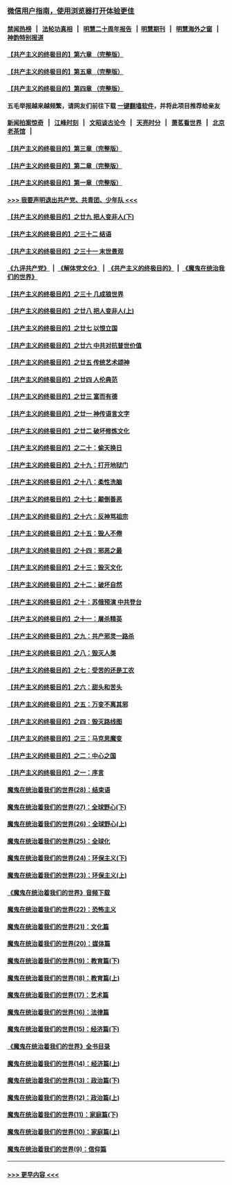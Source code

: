 ### [微信用户指南，使用浏览器打开体验更佳](https://github.com/gfw-breaker/banned-news1/blob/master/indexes/wechat-guide.md?t=0)
#### [禁闻热榜](热点新闻.md?t=0)  &nbsp;&nbsp;|&nbsp;&nbsp; [法轮功真相](https://github.com/gfw-breaker/truth/blob/master/README.md?t=0) &nbsp;&nbsp;|&nbsp;&nbsp; [明慧二十周年报告](https://github.com/gfw-breaker/mh-reports/blob/master/README.md?t=0) &nbsp;&nbsp;|&nbsp;&nbsp;[明慧期刊](https://github.com/gfw-breaker/mh-qikan) &nbsp;&nbsp;|&nbsp;&nbsp; [明慧海外之窗](https://github.com/gfw-breaker/mh-news/blob/master/README.md?t=0) &nbsp;&nbsp;|&nbsp;&nbsp; [神韵特别报道](https://github.com/gfw-breaker/mh-news/blob/master/shenyun.md?t=0)
#### [【共产主义的终极目的】第六章 （完整版）](../pages/nsc422/n11428913.md?t=02051111) 
#### [【共产主义的终极目的】第五章 （完整版）](../pages/nsc422/n11428912.md?t=02051111) 
#### [【共产主义的终极目的】第四章 （完整版）](../pages/nsc422/n11428907.md?t=02051111) 
#### 五毛举报越来越频繁，请网友们前往下载 [一键翻墙软件](https://github.com/gfw-breaker/ssr-accounts)，并将此项目推荐给亲友
#### [新闻拍案惊奇](https://github.com/gfw-breaker/banned-news1/blob/master/pages/link4.md) &nbsp;&nbsp;|&nbsp;&nbsp; [江峰时刻](https://github.com/gfw-breaker/banned-news1/blob/master/pages/link4.md) &nbsp;&nbsp;|&nbsp;&nbsp; [文昭谈古论今](https://github.com/gfw-breaker/banned-news1/blob/master/pages/link4.md) &nbsp;&nbsp;|&nbsp;&nbsp; [天亮时分](https://github.com/gfw-breaker/banned-news1/blob/master/pages/link4.md) &nbsp;&nbsp;|&nbsp;&nbsp; [萧茗看世界](https://github.com/gfw-breaker/banned-news1/blob/master/pages/link4.md) &nbsp;&nbsp;|&nbsp;&nbsp; [北京老茶馆](https://github.com/gfw-breaker/banned-news1/blob/master/pages/link4.md) &nbsp;&nbsp;|&nbsp;&nbsp; 
#### [【共产主义的终极目的】第三章（完整版）](../pages/nsc422/n11428848.md?t=02051111) 
#### [【共产主义的终极目的】第二章（完整版）](../pages/nsc422/n11428831.md?t=02051111) 
#### [【共产主义的终极目的】第一章（完整版）](../pages/nsc422/n11417651.md?t=02051111) 
#### [>>> 我要声明退出共产党、共青团、少年队 <<<](https://github.com/begood0513/goodnews/blob/master/quit/letter.md) 
#### [【共产主义的终极目的】之廿九 把人变非人(下)](../pages/nsc422/n11344140.md?t=02051111) 
#### [【共产主义的终极目的】之三十二 结语](../pages/nsc422/n11360535.md?t=02051111) 
#### [【共产主义的终极目的】之三十一 末世景观](../pages/nsc422/n11351129.md?t=02051111) 
#### [《九评共产党》](https://github.com/begood0513/9ping.md/blob/master/README.md) &nbsp;|&nbsp; [《解体党文化》](../../../../jtdwh.md/blob/master/README.md)  &nbsp;|&nbsp; [《共产主义的终极目的》](../../../../gczydzjmd.md/blob/master/README.md) &nbsp;|&nbsp; [《魔鬼在统治我们的世界》](../../../../mgztzwmdsj.md/blob/master/README.md) 
#### [【共产主义的终极目的】之三十 几成狼世界](../pages/nsc422/n11348280.md?t=02051111) 
#### [【共产主义的终极目的】之廿八 把人变非人(上)](../pages/nsc422/n11340492.md?t=02051111) 
#### [【共产主义的终极目的】之廿七 以恨立国](../pages/nsc422/n11336944.md?t=02051111) 
#### [【共产主义的终极目的】之廿六 中共对抗普世价值](../pages/nsc422/n11324785.md?t=02051111) 
#### [【共产主义的终极目的】之廿五 传统艺术颂神](../pages/nsc422/n11296396.md?t=02051111) 
#### [【共产主义的终极目的】之廿四 人伦典范](../pages/nsc422/n11296397.md?t=02051111) 
#### [【共产主义的终极目的】之廿三 富而有德](../pages/nsc422/n11283598.md?t=02051111) 
#### [【共产主义的终极目的】之廿一 神传语言文字](../pages/nsc422/n11263265.md?t=02051111) 
#### [【共产主义的终极目的】之廿二 破坏修炼文化](../pages/nsc422/n11245728.md?t=02051111) 
#### [【共产主义的终极目的】之二十：偷天换日](../pages/nsc422/n11238846.md?t=02051111) 
#### [【共产主义的终极目的】之十九：打开地狱门](../pages/nsc422/n11206376.md?t=02051111) 
#### [【共产主义的终极目的】之十八：柔性洗脑](../pages/nsc422/n11199994.md?t=02051111) 
#### [【共产主义的终极目的】之十七：颠倒善恶](../pages/nsc422/n11179782.md?t=02051111) 
#### [【共产主义的终极目的】之十六：反神骂祖宗](../pages/nsc422/n11166798.md?t=02051111) 
#### [【共产主义的终极目的】之十五：毁人不倦](../pages/nsc422/n11166792.md?t=02051111) 
#### [【共产主义的终极目的】之十四：邪恶之最](../pages/nsc422/n11150249.md?t=02051111) 
#### [【共产主义的终极目的】之十三：毁灭文化](../pages/nsc422/n11135227.md?t=02051111) 
#### [【共产主义的终极目的】之十二：破坏自然](../pages/nsc422/n11135214.md?t=02051111) 
#### [【共产主义的终极目的】之十：苏俄预演 中共登台](../pages/nsc422/n11118424.md?t=02051111) 
#### [【共产主义的终极目的】之十一：屠杀精英](../pages/nsc422/n11118442.md?t=02051111) 
#### [【共产主义的终极目的】之九：共产邪灵一路杀](../pages/nsc422/n11114139.md?t=02051111) 
#### [【共产主义的终极目的】之八：毁灭人类](../pages/nsc422/n11108503.md?t=02051111) 
#### [【共产主义的终极目的】之七：受苦的还是工农](../pages/nsc422/n11101809.md?t=02051111) 
#### [【共产主义的终极目的】之六：甜头和苦头](../pages/nsc422/n11096971.md?t=02051111) 
#### [【共产主义的终极目的】之五：万变不离其邪](../pages/nsc422/n11091285.md?t=02051111) 
#### [【共产主义的终极目的】之四：毁灭路线图](../pages/nsc422/n11086284.md?t=02051111) 
#### [【共产主义的终极目的】之三：马克思魔变](../pages/nsc422/n11061941.md?t=02051111) 
#### [【共产主义的终极目的】之二：中心之国](../pages/nsc422/n11047728.md?t=02051111) 
#### [【共产主义的终极目的】之一：序言](../pages/nsc422/n11086077.md?t=02051111) 
#### [魔鬼在统治着我们的世界(28)：结束语](../pages/nsc422/n10936246.md?t=02051111) 
#### [魔鬼在统治着我们的世界(27)：全球野心(下)](../pages/nsc422/n10928319.md?t=02051111) 
#### [魔鬼在统治着我们的世界(26)：全球野心(上)](../pages/nsc422/n10900318.md?t=02051111) 
#### [魔鬼在统治着我们的世界(25)：全球化](../pages/nsc422/n10788205.md?t=02051111) 
#### [魔鬼在统治着我们的世界(24)：环保主义(下)](../pages/nsc422/n10695307.md?t=02051111) 
#### [魔鬼在统治着我们的世界(23)：环保主义(上)](../pages/nsc422/n10688613.md?t=02051111) 
#### [《魔鬼在统治着我们的世界》音频下载](../pages/nsc422/n10635553.md?t=02051111) 
#### [魔鬼在统治着我们的世界(22)：恐怖主义](../pages/nsc422/n10614727.md?t=02051111) 
#### [魔鬼在统治着我们的世界(21)：文化篇](../pages/nsc422/n10597706.md?t=02051111) 
#### [魔鬼在统治着我们的世界(20)：媒体篇](../pages/nsc422/n10586579.md?t=02051111) 
#### [魔鬼在统治着我们的世界(19)：教育篇(下)](../pages/nsc422/n10564808.md?t=02051111) 
#### [魔鬼在统治着我们的世界(18)：教育篇(上)](../pages/nsc422/n10526970.md?t=02051111) 
#### [魔鬼在统治着我们的世界(17)：艺术篇](../pages/nsc422/n10499093.md?t=02051111) 
#### [魔鬼在统治着我们的世界(16)：法律篇](../pages/nsc422/n10485969.md?t=02051111) 
#### [魔鬼在统治着我们的世界(15)：经济篇(下)](../pages/nsc422/n10469975.md?t=02051111) 
#### [《魔鬼在统治着我们的世界》全书目录](../pages/nsc422/n10464261.md?t=02051111) 
#### [魔鬼在统治着我们的世界(14)：经济篇(上)](../pages/nsc422/n10457370.md?t=02051111) 
#### [魔鬼在统治着我们的世界(13)：政治篇(下)](../pages/nsc422/n10448270.md?t=02051111) 
#### [魔鬼在统治着我们的世界(12)：政治篇(上)](../pages/nsc422/n10444576.md?t=02051111) 
#### [魔鬼在统治着我们的世界(11)：家庭篇(下)](../pages/nsc422/n10440961.md?t=02051111) 
#### [魔鬼在统治着我们的世界(10)：家庭篇(上)](../pages/nsc422/n10435448.md?t=02051111) 
#### [魔鬼在统治着我们的世界(9)：信仰篇](../pages/nsc422/n10432159.md?t=02051111) 

----
#### [ >>> 更早内容 <<< ](../indexes/nsc422-earlier.md)
